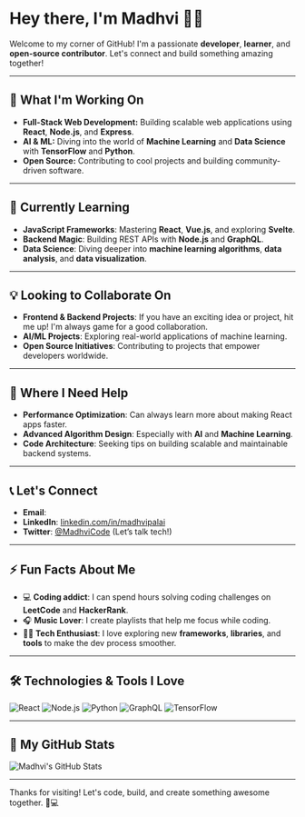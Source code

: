 # Hey there, I'm Madhvi 👋✨

Welcome to my corner of GitHub! I'm a passionate **developer**, **learner**, and **open-source contributor**. Let's connect and build something amazing together!

---

## 🚀 **What I'm Working On**
- **Full-Stack Web Development:** Building scalable web applications using **React**, **Node.js**, and **Express**.
- **AI & ML:** Diving into the world of **Machine Learning** and **Data Science** with **TensorFlow** and **Python**.
- **Open Source:** Contributing to cool projects and building community-driven software.

---

## 🌱 **Currently Learning**
- **JavaScript Frameworks**: Mastering **React**, **Vue.js**, and exploring **Svelte**.
- **Backend Magic**: Building REST APIs with **Node.js** and **GraphQL**.
- **Data Science**: Diving deeper into **machine learning algorithms**, **data analysis**, and **data visualization**.

---

## 💡 **Looking to Collaborate On**
- **Frontend & Backend Projects**: If you have an exciting idea or project, hit me up! I'm always game for a good collaboration.
- **AI/ML Projects**: Exploring real-world applications of machine learning.
- **Open Source Initiatives**: Contributing to projects that empower developers worldwide.

---

## 🤔 **Where I Need Help**
- **Performance Optimization**: Can always learn more about making React apps faster.
- **Advanced Algorithm Design**: Especially with **AI** and **Machine Learning**.
- **Code Architecture**: Seeking tips on building scalable and maintainable backend systems.

---

## 📞 **Let's Connect**
- **Email**: [](mailto:madhvipalai@example.com)
- **LinkedIn**: [linkedin.com/in/madhvipalai](https://www.linkedin.com/in/madhvipalai)
- **Twitter**: [@MadhviCode](https://twitter.com/MadhviCode) (Let’s talk tech!)

---

## ⚡ **Fun Facts About Me**
- 💻 **Coding addict**: I can spend hours solving coding challenges on **LeetCode** and **HackerRank**.
- 🎧 **Music Lover**: I create playlists that help me focus while coding.
- 🧑‍💻 **Tech Enthusiast**: I love exploring new **frameworks**, **libraries**, and **tools** to make the dev process smoother.

---

## 🛠️ **Technologies & Tools I Love**
![React](https://img.shields.io/badge/-React-61DAFB?style=flat&logo=react&logoColor=fff) 
![Node.js](https://img.shields.io/badge/-Node.js-339933?style=flat&logo=node.js&logoColor=fff)
![Python](https://img.shields.io/badge/-Python-3776AB?style=flat&logo=python&logoColor=fff) 
![GraphQL](https://img.shields.io/badge/-GraphQL-E10098?style=flat&logo=graphql&logoColor=fff)
![TensorFlow](https://img.shields.io/badge/-TensorFlow-FF6F00?style=flat&logo=tensorflow&logoColor=fff)

---

## 🎯 **My GitHub Stats**  
![Madhvi's GitHub Stats](https://github-readme-stats.vercel.app/api?username=Madhvipalai&show_icons=true&hide_title=true&count_private=true&hide=prs&theme=radical)

---

Thanks for visiting! Let's code, build, and create something awesome together. 🚀💻
